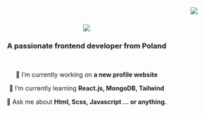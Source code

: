 <img align="right" src="https://visitor-badge.laobi.icu/badge?page_id=Damianbaban.visitor-badge&right_text=My%20Page%20Visitors"/>



<h1 align="center">
      <img src="https://readme-typing-svg.demolab.com/?lines=Hi+There!+👋;+I'm+Damian+Baba!;"/>
</h1>

<h3 align="center">A passionate frontend developer from Poland </h3>

<br/>

<div align="center">
      
🔭 I’m currently working on **a new profile website**
      
🌱 I’m currently learning  **React.js, MongoDB, Tailwind**

💬 Ask me about **Html, Scss, Javascript ... or anything.**

      
</div>

<!--
**Damianbaba/Damianbaba** is a ✨ _special_ ✨ repository because its `README.md` (this file) appears on your GitHub profile.

Here are some ideas to get you started:

- 🔭 I’m currently working on ...
- 🌱 I’m currently learning ...
- 👯 I’m looking to collaborate on ...
- 🤔 I’m looking for help with ...
- 💬 Ask me about ...
- 📫 How to reach me: ...
- 😄 Pronouns: ...
- ⚡ Fun fact: ...
-->
